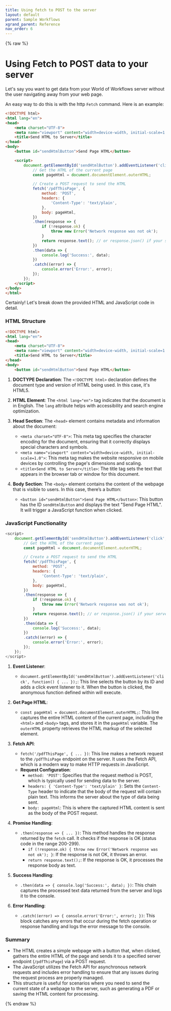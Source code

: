 ```yaml
---
title: Using fetch to POST to the server 
layout: default
parent: Sample Workflows
xgrand_parent: Reference
nav_order: 6
---
```

{% raw %}

# Using Fetch to POST data to your server

Let's say you want to get data from your World of Workflows server without the user navigating away from your web page.

An easy way to do this is with the http `Fetch` command.  Here is an example:

```html
<!DOCTYPE html>
<html lang="en">
<head>
    <meta charset="UTF-8">
    <meta name="viewport" content="width=device-width, initial-scale=1.0">
    <title>Send HTML to Server</title>
</head>
<body>
    <button id="sendHtmlButton">Send Page HTML</button>

    <script>
        document.getElementById('sendHtmlButton').addEventListener('click', function() {
            // Get the HTML of the current page
            const pageHtml = document.documentElement.outerHTML;

            // Create a POST request to send the HTML
            fetch('/pdfThisPage', {
                method: 'POST',
                headers: {
                    'Content-Type': 'text/plain',
                },
                body: pageHtml,
            })
            .then(response => {
                if (!response.ok) {
                    throw new Error('Network response was not ok');
                }
                return response.text(); // or response.json() if your server returns JSON
            })
            .then(data => {
                console.log('Success:', data);
            })
            .catch((error) => {
                console.error('Error:', error);
            });
        });
    </script>
</body>
</html>
```

Certainly! Let's break down the provided HTML and JavaScript code in detail.

### HTML Structure

```html
<!DOCTYPE html>
<html lang="en">
<head>
    <meta charset="UTF-8">
    <meta name="viewport" content="width=device-width, initial-scale=1.0">
    <title>Send HTML to Server</title>
</head>
<body>
    <button id="sendHtmlButton">Send Page HTML</button>
```

1. **DOCTYPE Declaration**: The `<!DOCTYPE html>` declaration defines the document type and version of HTML being used. In this case, it's HTML5.

2. **HTML Element**: The `<html lang="en">` tag indicates that the document is in English. The `lang` attribute helps with accessibility and search engine optimization.

3. **Head Section**: The `<head>` element contains metadata and information about the document:
   - `<meta charset="UTF-8">`: This meta tag specifies the character encoding for the document, ensuring that it correctly displays special characters and symbols.
   - `<meta name="viewport" content="width=device-width, initial-scale=1.0">`: This meta tag makes the website responsive on mobile devices by controlling the page's dimensions and scaling.
   - `<title>Send HTML to Server</title>`: The title tag sets the text that appears in the browser tab or window for this document.

4. **Body Section**: The `<body>` element contains the content of the webpage that is visible to users. In this case, there’s a button:
   - `<button id="sendHtmlButton">Send Page HTML</button>`: This button has the ID `sendHtmlButton` and displays the text "Send Page HTML". It will trigger a JavaScript function when clicked.

### JavaScript Functionality

```javascript
<script>
    document.getElementById('sendHtmlButton').addEventListener('click', function() {
        // Get the HTML of the current page
        const pageHtml = document.documentElement.outerHTML;

        // Create a POST request to send the HTML
        fetch('/pdfThisPage', {
            method: 'POST',
            headers: {
                'Content-Type': 'text/plain',
            },
            body: pageHtml,
        })
        .then(response => {
            if (!response.ok) {
                throw new Error('Network response was not ok');
            }
            return response.text(); // or response.json() if your server returns JSON
        })
        .then(data => {
            console.log('Success:', data);
        })
        .catch((error) => {
            console.error('Error:', error);
        });
    });
</script>
```

1. **Event Listener**: 
   - `document.getElementById('sendHtmlButton').addEventListener('click', function() { ... });`: This line selects the button by its ID and adds a click event listener to it. When the button is clicked, the anonymous function defined within will execute.

2. **Get Page HTML**:
   - `const pageHtml = document.documentElement.outerHTML;`: This line captures the entire HTML content of the current page, including the `<html>` and `<body>` tags, and stores it in the `pageHtml` variable. The `outerHTML` property retrieves the HTML markup of the selected element.

3. **Fetch API**:
   - `fetch('/pdfThisPage', { ... })`: This line makes a network request to the `/pdfThisPage` endpoint on the server. It uses the Fetch API, which is a modern way to make HTTP requests in JavaScript.
   - **Request Configuration**:
     - `method: 'POST'`: Specifies that the request method is POST, which is typically used for sending data to the server.
     - `headers: { 'Content-Type': 'text/plain' }`: Sets the `Content-Type` header to indicate that the body of the request will contain plain text. This informs the server about the type of data being sent.
     - `body: pageHtml`: This is where the captured HTML content is sent as the body of the POST request.

4. **Promise Handling**:
   - `.then(response => { ... })`: This method handles the response returned by the `fetch` call. It checks if the response is OK (status code in the range 200-299).
     - `if (!response.ok) { throw new Error('Network response was not ok'); }`: If the response is not OK, it throws an error.
     - `return response.text();`: If the response is OK, it processes the response body as text.
   
5. **Success Handling**:
   - `.then(data => { console.log('Success:', data); })`: This chain captures the processed text data returned from the server and logs it to the console.

6. **Error Handling**:
   - `.catch((error) => { console.error('Error:', error); })`: This block catches any errors that occur during the fetch operation or response handling and logs the error message to the console.

### Summary

- The HTML creates a simple webpage with a button that, when clicked, gathers the entire HTML of the page and sends it to a specified server endpoint (`/pdfThisPage`) via a POST request.
- The JavaScript utilizes the Fetch API for asynchronous network requests and includes error handling to ensure that any issues during the request process are properly managed.
- This structure is useful for scenarios where you need to send the current state of a webpage to the server, such as generating a PDF or saving the HTML content for processing.

{% endraw %}
